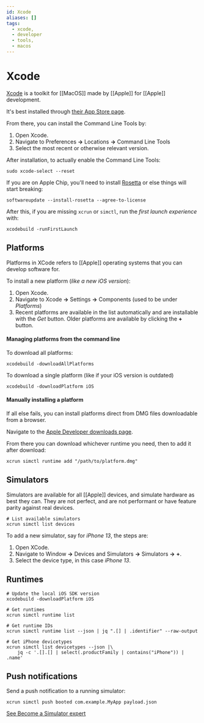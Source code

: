 ```yaml
---
id: Xcode
aliases: []
tags:
  - xcode,
  - developer
  - tools,
  - macos
---
```


# Xcode

[Xcode](https://developer.apple.com/xcode/) is a toolkit for [[MacOS]] made by [[Apple]] for [[Apple]] development.

It's best installed through [their App Store page](https://apps.apple.com/us/app/xcode/id497799835?mt=12).

From there, you can install the Command Line Tools by:

1. Open Xcode.
2. Navigate to Preferences **→** Locations **→** Command Line Tools
3. Select the most recent or otherwise relevant version.

After installation, to actually enable the Command Line Tools:
```shell
sudo xcode-select --reset
```

If you are on Apple Chip, you'll need to install [Rosetta](https://en.wikipedia.org/wiki/Rosetta_(software)) or else things will start breaking:
```shell
softwareupdate --install-rosetta --agree-to-license
```

After this, if you are missing `xcrun` or `simctl`, run the *first launch experience* with:
```shell
xcodebuild -runFirstLaunch
```

## Platforms

Platforms in XCode refers to [[Apple]] operating systems that you can develop software for.

To install a new platform (*like a new iOS version*):

1. Open Xcode.
2. Navigate to Xcode **→** Settings **→** Components (used to be under _Platforms_)
3. Recent platforms are available in the list automatically and are installable with the *Get* button.
Older platforms are available by clicking the **+** button.

#### Managing platforms from the command line

To download all platforms:
```shell
xcodebuild -downloadAllPlatforms
```

To download a single platform (like if your iOS version is outdated)
```shell
xcodebuild -downloadPlatform iOS
```

#### Manually installing a platform

If all else fails, you can install platforms direct from DMG files downloadable
from a browser.

Navigate to the [Apple Developer downloads page](https://developer.apple.com/download/all/).

From there you can download whichever runtime you need, then to add it after download:
```shell
xcrun simctl runtime add "/path/to/platform.dmg"
```

## Simulators

Simulators are available for all [[Apple]] devices, and simulate hardware as best they can. They are not perfect, and are not performant or have feature parity against real devices.

```shell
# List available simulators
xcrun simctl list devices
```

To add a new simulator, say for *iPhone 13*, the steps are:

1. Open XCode.
2. Navigate to Window **→** Devices and Simulators **→** Simulators **→** **+**.
3. Select the device type, in this case *iPhone 13*.

## Runtimes

```shell
# Update the local iOS SDK version
xcodebuild -downloadPlatform iOS

# Get runtimes
xcrun simctl runtime list

# Get runtime IDs
xcrun simctl runtime list --json | jq ".[] | .identifier" --raw-output

# Get iPhone devicetypes
xcrun simctl list devicetypes --json |\
	jq -c '.[].[] | select(.productFamily | contains("iPhone")) | .name'
```

## Push notifications

Send a push notification to a running simulator:
```shell
xcrun simctl push booted com.example.MyApp payload.json
```

[See Become a Simulator expert](https://developer.apple.com/videos/play/wwdc2020/10647/?time=795)

